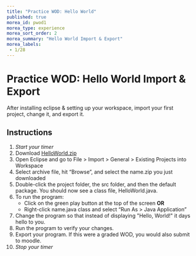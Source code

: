 ```yaml
---
title: "Practice WOD: Hello World"
published: true
morea_id: pwod1
morea_type: experience
morea_sort_order: 2
morea_summary: "Hello World Import & Export"
morea_labels:
 - 1/28
---
```


# Practice WOD: Hello World Import & Export

After installing eclipse & setting up your workspace, import your first project, change it, and export it.

## Instructions

1. *Start your timer*
1. Download [HelloWorld.zip](HelloWorld.zip)
1. Open Eclipse and go to File > Import > General > Existing Projects into Workspace
1. Select archive file, hit “Browse”, and select the name.zip you just downloaded
1. Double-click the project folder, the src folder, and then the default package. You should now see a class file, HelloWorld.java.
1. To run the program:
    -  Click on the green play button at the top of the screen **OR**
    - Right-click name.java class and select “Run As > Java Application”
1. Change the program so that instead of displaying "Hello, World!" it days hello to you.
2. Run the program to verify your changes.
3. Export your program. If this were a graded WOD, you would also submit to moodle.
1. *Stop your timer*

<!--{% include wod-times.html Rx="<10 min" Av="10-15 min" Sd="15-20 min" DNF="20+ min" %}

## Demonstration

Once you've finished doing the WOD a single time, watch me do it:

{% include youtube.html id="lbh5q9Lj-As" %}

{% include wod-warning.html %}-->